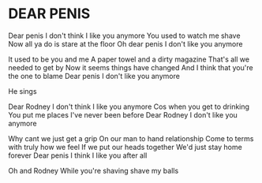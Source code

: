 # DEAR PENIS

Dear penis
I don't think I like you anymore
You used to watch me shave
Now all ya do is stare at the floor
Oh dear penis
I don't like you anymore

It used to be you and me
A paper towel and a dirty magazine
That's all we needed to get by
Now it seems things have changed
And I think that you're the one to blame
Dear penis I don't like you anymore

He sings

Dear Rodney
I don't think I like you anymore
Cos when you get to drinking
You put me places I've never been before
Dear Rodney I don't like you anymore

Why cant we just get a grip
On our man to hand relationship
Come to terms with truly how we feel
If we put our heads together
We'd just stay home forever
Dear penis I think I like you after all

Oh and Rodney
While you're shaving shave my balls
